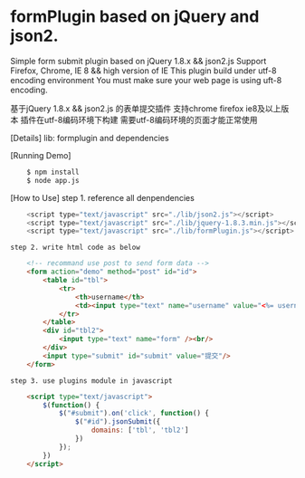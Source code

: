 formPlugin based on jQuery and json2.
====================================

Simple form submit plugin based on jQuery 1.8.x && json2.js
Support Firefox, Chrome, IE 8 && high version of IE
This plugin build under utf-8 encoding environment
You must make sure your web page is using uft-8 encoding.

基于jQuery 1.8.x && json2.js 的表单提交插件
支持chrome firefox ie8及以上版本
插件在utf-8编码环境下构建
需要utf-8编码环境的页面才能正常使用


[Details]
	lib: formplugin and dependencies

[Running Demo]
```bash
	$ npm install
	$ node app.js
```

[How to Use]
	step 1. reference all denpendencies

```js
	<script type="text/javascript" src="./lib/json2.js"></script>
    <script type="text/javascript" src="./lib/jquery-1.8.3.min.js"></script>
    <script type="text/javascript" src="./lib/formPlugin.js"></script>
```

    step 2. write html code as below

```html
    <!-- recommand use post to send form data -->
    <form action="demo" method="post" id="id">
        <table id="tbl">
            <tr>
                <th>username</th>
                <td><input type="text" name="username" value="<%= username%>" /></td>
            </tr>
        </table>
        <div id="tbl2">
            <input type="text" name="form" /><br/>
        </div>
        <input type="submit" id="submit" value="提交"/>
    </form>
```

    step 3. use plugins module in javascript

```html
    <script type="text/javascript">
        $(function() {
            $("#submit").on('click', function() {
                $("#id").jsonSubmit({
                    domains: ['tbl', 'tbl2']
                })
            });
        })
    </script>
```
